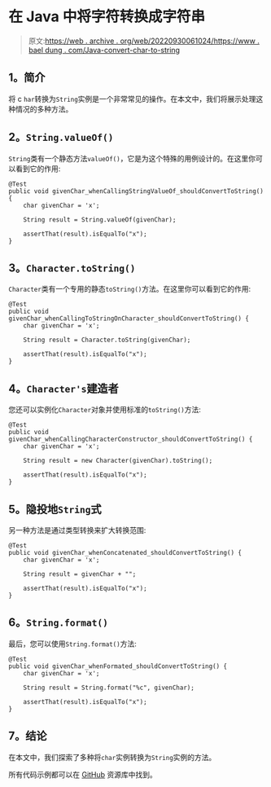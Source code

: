 # 在 Java 中将字符转换成字符串

> 原文:[https://web . archive . org/web/20220930061024/https://www . bael dung . com/Java-convert-char-to-string](https://web.archive.org/web/20220930061024/https://www.baeldung.com/java-convert-char-to-string)

## **1。简介**

将 c `har`转换为`String`实例是一个非常常见的操作。在本文中，我们将展示处理这种情况的多种方法。

## **2。`String.valueOf()`**

`String`类有一个静态方法`valueOf()`，它是为这个特殊的用例设计的。在这里你可以看到它的作用:

```
@Test
public void givenChar_whenCallingStringValueOf_shouldConvertToString() {
    char givenChar = 'x';

    String result = String.valueOf(givenChar);

    assertThat(result).isEqualTo("x");
}
```

## **3。`Character.toString()`**

`Character`类有一个专用的静态`toString()`方法。在这里你可以看到它的作用:

```
@Test
public void givenChar_whenCallingToStringOnCharacter_shouldConvertToString() {
    char givenChar = 'x';

    String result = Character.toString(givenChar);

    assertThat(result).isEqualTo("x");
}
```

## **4。`Character's`建造者**

您还可以实例化`Character`对象并使用标准的`toString()`方法:

```
@Test
public void givenChar_whenCallingCharacterConstructor_shouldConvertToString() {
    char givenChar = 'x';

    String result = new Character(givenChar).toString();

    assertThat(result).isEqualTo("x");
}
```

## **5。隐投地`String`式**

另一种方法是通过类型转换来扩大转换范围:

```
@Test
public void givenChar_whenConcatenated_shouldConvertToString() {
    char givenChar = 'x';

    String result = givenChar + "";

    assertThat(result).isEqualTo("x");
}
```

## **6。`String.format()`**

最后，您可以使用`String.format()`方法:

```
@Test
public void givenChar_whenFormated_shouldConvertToString() {
    char givenChar = 'x';

    String result = String.format("%c", givenChar);

    assertThat(result).isEqualTo("x");
}
```

## **7。结论**

在本文中，我们探索了多种将`char`实例转换为`String`实例的方法。

所有代码示例都可以在 [GitHub](https://web.archive.org/web/20220122045055/https://github.com/eugenp/tutorials/tree/master/core-java-modules/core-java-string-conversions) 资源库中找到。